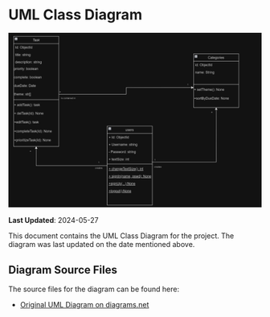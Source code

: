 # UML Class Diagram

![Class Diagram](./UML.png)

**Last Updated**: 2024-05-27

This document contains the UML Class Diagram for the project. The diagram was last updated on the date mentioned above.

## Diagram Source Files

The source files for the diagram can be found here:

- [Original UML Diagram on diagrams.net](https://drive.google.com/file/d/1c4SreWWLT0zI8FSVhQcOXtkjmGPpg8ht/view?usp=sharing)
